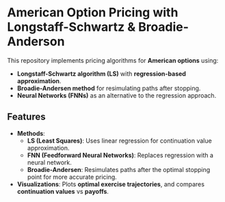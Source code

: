 # American Option Pricing with Longstaff-Schwartz & Broadie-Anderson

This repository implements pricing algorithms for **American options** using:
- **Longstaff-Schwartz algorithm (LS)** with **regression-based approximation**.
- **Broadie-Andersen method** for resimulating paths after stopping.
- **Neural Networks (FNNs)** as an alternative to the regression approach.

## Features

- **Methods**: 
  - **LS (Least Squares)**: Uses linear regression for continuation value approximation.
  - **FNN (Feedforward Neural Networks)**: Replaces regression with a neural network.
  - **Broadie-Andersen**: Resimulates paths after the optimal stopping point for more accurate pricing.
- **Visualizations**: Plots **optimal exercise trajectories**, and compares **continuation values** vs **payoffs**.
